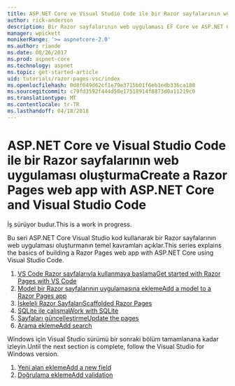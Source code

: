 ```yaml
---
title: ASP.NET Core ve Visual Studio Code ile bir Razor sayfalarının web uygulaması oluşturma
author: rick-anderson
description: Bir Razor sayfalarının web uygulaması EF Core ve ASP.NET Core ile oluşturun.
manager: wpickett
monikerRange: '>= aspnetcore-2.0'
ms.author: riande
ms.date: 08/26/2017
ms.prod: aspnet-core
ms.technology: aspnet
ms.topic: get-started-article
uid: tutorials/razor-pages-vsc/index
ms.openlocfilehash: 0d8f049d62cf1e79e3715b01f6eb1edb336ca188
ms.sourcegitcommit: c79fd3592f444d58e17518914f8873d0a11219c0
ms.translationtype: MT
ms.contentlocale: tr-TR
ms.lasthandoff: 04/18/2018
---
```

# <a name="create-a-razor-pages-web-app-with-aspnet-core-and-visual-studio-code"></a><span data-ttu-id="13c06-103">ASP.NET Core ve Visual Studio Code ile bir Razor sayfalarının web uygulaması oluşturma</span><span class="sxs-lookup"><span data-stu-id="13c06-103">Create a Razor Pages web app with ASP.NET Core and Visual Studio Code</span></span>

<span data-ttu-id="13c06-104">İş sürüyor budur.</span><span class="sxs-lookup"><span data-stu-id="13c06-104">This is a work in progress.</span></span>

<span data-ttu-id="13c06-105">Bu seri ASP.NET Core Visual Studio kod kullanarak bir Razor sayfalarının web uygulaması oluşturmanın temel kavramları açıklar.</span><span class="sxs-lookup"><span data-stu-id="13c06-105">This series explains the basics of building a Razor Pages web app with ASP.NET Core using Visual Studio Code.</span></span>

1. [<span data-ttu-id="13c06-106">VS Code Razor sayfalarıyla kullanmaya başlama</span><span class="sxs-lookup"><span data-stu-id="13c06-106">Get started with Razor Pages with VS Code</span></span>](xref:tutorials/razor-pages-vsc/razor-pages-start)
2. [<span data-ttu-id="13c06-107">Model bir Razor sayfalarının uygulamasına ekleme</span><span class="sxs-lookup"><span data-stu-id="13c06-107">Add a model to a Razor Pages app</span></span>](xref:tutorials/razor-pages-vsc/model)
3. [<span data-ttu-id="13c06-108">İskeleli Razor Sayfaları</span><span class="sxs-lookup"><span data-stu-id="13c06-108">Scaffolded Razor Pages</span></span>](xref:tutorials/razor-pages-vsc/page)
4. [<span data-ttu-id="13c06-109">SQLite ile çalışma</span><span class="sxs-lookup"><span data-stu-id="13c06-109">Work with SQLite</span></span>](xref:tutorials/razor-pages-vsc/sql)
5. [<span data-ttu-id="13c06-110">Sayfaları güncelleştirme</span><span class="sxs-lookup"><span data-stu-id="13c06-110">Update the pages</span></span>](xref:tutorials/razor-pages-vsc/da1)
6. [<span data-ttu-id="13c06-111">Arama ekleme</span><span class="sxs-lookup"><span data-stu-id="13c06-111">Add search</span></span>](xref:tutorials/razor-pages-vsc/search)

<span data-ttu-id="13c06-112">Windows için Visual Studio sürümü bir sonraki bölüm tamamlanana kadar izleyin.</span><span class="sxs-lookup"><span data-stu-id="13c06-112">Until the next section is complete, follow the Visual Studio for Windows version.</span></span>

1. [<span data-ttu-id="13c06-113">Yeni alan ekleme</span><span class="sxs-lookup"><span data-stu-id="13c06-113">Add a new field</span></span>](xref:tutorials/razor-pages/new-field)
1. [<span data-ttu-id="13c06-114">Doğrulama ekleme</span><span class="sxs-lookup"><span data-stu-id="13c06-114">Add validation</span></span>](xref:tutorials/razor-pages/validation)
